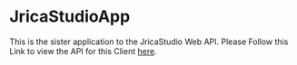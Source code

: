 # JricaStudioApp

This is the sister application to the JricaStudio Web API. Please Follow this Link to view the API for this Client [here](https://github.com/RoyceHGill/JricaStudioWebApi). 
